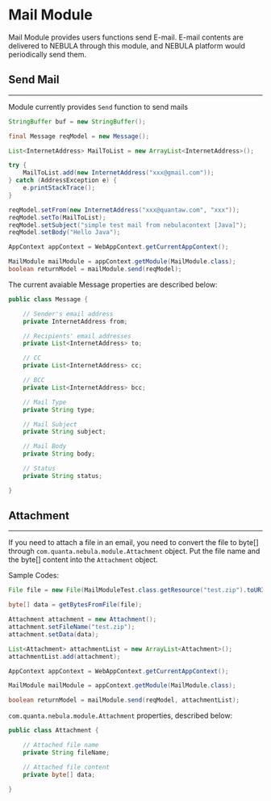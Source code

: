 Mail Module
================

Mail Module provides users functions send E-mail. E-mail contents are delivered to NEBULA through this module, and NEBULA platform would periodically send them.  

## Send Mail
---------------

Module currently provides `Send` function to send mails  

```java
StringBuffer buf = new StringBuffer();

final Message reqModel = new Message();

List<InternetAddress> MailToList = new ArrayList<InternetAddress>();

try {
	MailToList.add(new InternetAddress("xxx@gmail.com"));
} catch (AddressException e) {
	e.printStackTrace();
}

reqModel.setFrom(new InternetAddress("xxx@quantaw.com", "xxx"));
reqModel.setTo(MailToList);
reqModel.setSubject("simple test mail from nebulacontext [Java]");
reqModel.setBody("Hello Java");

AppContext appContext = WebAppContext.getCurrentAppContext();

MailModule mailModule = appContext.getModule(MailModule.class);
boolean returnModel = mailModule.send(reqModel);

```

The current avaiable Message properties are described below:  

```java
public class Message {

	// Sender's email address
	private InternetAddress from;

	// Recipients' email addresses
	private List<InternetAddress> to;

	// CC
	private List<InternetAddress> cc;

	// BCC
	private List<InternetAddress> bcc;

	// Mail Type
	private String type;

	// Mail Subject
	private String subject;

	// Mail Body
	private String body;

	// Status
	private String status;

}

```

## Attachment
----------------

If you need to attach a file in an email, you need to convert the file to byte[] through `com.quanta.nebula.module.Attachment` object. Put the file name and the byte[] content into the `Attachment` object.

Sample Codes:  

```java
File file = new File(MailModuleTest.class.getResource("test.zip").toURI());

byte[] data = getBytesFromFile(file);

Attachment attachment = new Attachment();
attachment.setFileName("test.zip");
attachment.setData(data);

List<Attachment> attachmentList = new ArrayList<Attachment>();
attachmentList.add(attachment);

AppContext appContext = WebAppContext.getCurrentAppContext();

MailModule mailModule = appContext.getModule(MailModule.class);

boolean returnModel = mailModule.send(reqModel, attachmentList);
```

`com.quanta.nebula.module.Attachment` properties, described below:  

```java
public class Attachment {

	// Attached file name
	private String fileName;

	// Attached file content
	private byte[] data;

}
```
